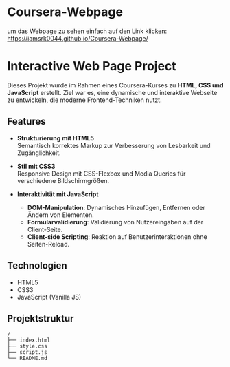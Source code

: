 # Coursera-Webpage
um das Webpage zu sehen einfach auf den Link klicken:  https://iamsrk0044.github.io/Coursera-Webpage/

# Interactive Web Page Project

Dieses Projekt wurde im Rahmen eines Coursera-Kurses zu **HTML, CSS und JavaScript** erstellt. Ziel war es, eine dynamische und interaktive Webseite zu entwickeln, die moderne Frontend-Techniken nutzt.

## Features

- **Strukturierung mit HTML5**  
  Semantisch korrektes Markup zur Verbesserung von Lesbarkeit und Zugänglichkeit.

- **Stil mit CSS3**  
  Responsive Design mit CSS-Flexbox und Media Queries für verschiedene Bildschirmgrößen.

- **Interaktivität mit JavaScript**  
  - **DOM-Manipulation**: Dynamisches Hinzufügen, Entfernen oder Ändern von Elementen.  
  - **Formularvalidierung**: Validierung von Nutzereingaben auf der Client-Seite.  
  - **Client-side Scripting**: Reaktion auf Benutzerinteraktionen ohne Seiten-Reload.

## Technologien

- HTML5
- CSS3
- JavaScript (Vanilla JS)

## Projektstruktur

```plaintext
/
├── index.html
├── style.css
├── script.js
└── README.md

